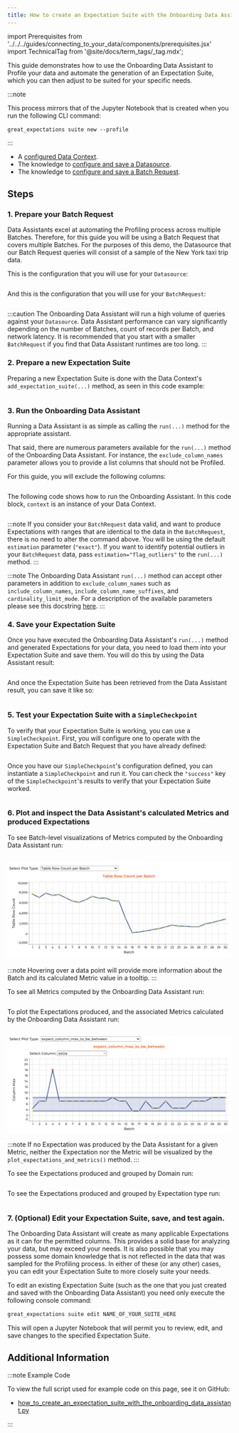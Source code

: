 ```yaml
---
title: How to create an Expectation Suite with the Onboarding Data Assistant
---
```


import Prerequisites from '../../../guides/connecting_to_your_data/components/prerequisites.jsx'
import TechnicalTag from '@site/docs/term_tags/_tag.mdx';

This guide demonstrates how to use the Onboarding Data Assistant to Profile your data and automate the generation of an
Expectation Suite, which you can then adjust to be suited for your specific needs.

:::note

This process mirrors that of the Jupyter Notebook that is created when you run the following CLI command:

```terminal
great_expectations suite new --profile
```
:::

<Prerequisites>

- A [configured Data Context](/docs/guides/setup/configuring_data_contexts/instantiating_data_contexts/how_to_quickly_instantiate_a_data_context).
- The knowledge to [configure and save a Datasource](../../connecting_to_your_data/connect_to_data_overview.md).
- The knowledge to [configure and save a Batch Request](../../connecting_to_your_data/how_to_get_one_or_more_batches_of_data_from_a_configured_datasource.md).

</Prerequisites>

## Steps

### 1. Prepare your Batch Request

Data Assistants excel at automating the Profiling process across multiple Batches. Therefore, for this guide you will
 be using a Batch Request that covers multiple Batches. For the purposes of this demo, the Datasource that our Batch
 Request queries will consist of a sample of the New York taxi trip data.

This is the configuration that you will use for your `Datasource`:

```python name="tests/integration/docusaurus/expectations/data_assistants/how_to_create_an_expectation_suite_with_the_onboarding_data_assistant.py datasource_config"
```

And this is the configuration that you will use for your `BatchRequest`:

```python name="tests/integration/docusaurus/expectations/data_assistants/how_to_create_an_expectation_suite_with_the_onboarding_data_assistant.py batch_request"
```

:::caution
The Onboarding Data Assistant will run a high volume of queries against your `Datasource`. Data Assistant performance
  can vary significantly depending on the number of Batches, count of records per Batch, and network latency. It is
  recommended that you start with a smaller `BatchRequest` if you find that Data Assistant runtimes are too long.
:::

### 2. Prepare a new Expectation Suite

Preparing a new Expectation Suite is done with the Data Context's `add_expectation_suite(...)` method, as seen in
this code example:

```python name="tests/integration/docusaurus/expectations/data_assistants/how_to_create_an_expectation_suite_with_the_onboarding_data_assistant.py expectation_suite"
```

### 3. Run the Onboarding Data Assistant

Running a Data Assistant is as simple as calling the `run(...)` method for the appropriate assistant.

That said, there are numerous parameters available for the `run(...)` method of the Onboarding Data Assistant. For
 instance, the `exclude_column_names` parameter allows you to provide a list columns that should not be Profiled.

For this guide, you will exclude the following columns:

```python name="tests/integration/docusaurus/expectations/data_assistants/how_to_create_an_expectation_suite_with_the_onboarding_data_assistant.py exclude_column_names"
```

The following code shows how to run the Onboarding Assistant. In this code block, `context` is an instance of your Data Context.
```python name="tests/integration/docusaurus/expectations/data_assistants/how_to_create_an_expectation_suite_with_the_onboarding_data_assistant.py data_assistant_result"
```

:::note
If you consider your `BatchRequest` data valid, and want to produce Expectations with ranges that are identical to the
  data in the `BatchRequest`, there is no need to alter the command above. You will be using the default `estimation` parameter (`"exact"`).
  If you want to identify potential outliers in your `BatchRequest` data, pass `estimation="flag_outliers"` to the `run(...)` method.
:::

:::note
The Onboarding Data Assistant `run(...)` method can accept other parameters in addition to `exclude_column_names` such
  as `include_column_names`, `include_column_name_suffixes`, and `cardinality_limit_mode`.
  For a description of the available parameters please see this docstring [here](https://github.com/great-expectations/great_expectations/blob/develop/great_expectations/rule_based_profiler/data_assistant/onboarding_data_assistant.py#L44).
:::

### 4. Save your Expectation Suite

Once you have executed the Onboarding Data Assistant's `run(...)` method and generated Expectations for your data, you
 need to load them into your Expectation Suite and save them. You will do this by using the Data Assistant result:

```python name="tests/integration/docusaurus/expectations/data_assistants/how_to_create_an_expectation_suite_with_the_onboarding_data_assistant.py get_expectation_suite"
```

And once the Expectation Suite has been retrieved from the Data Assistant result, you can save it like so:

```python name="tests/integration/docusaurus/expectations/data_assistants/how_to_create_an_expectation_suite_with_the_onboarding_data_assistant.py save_expectation_suite"
```

### 5. Test your Expectation Suite with a `SimpleCheckpoint`

To verify that your Expectation Suite is working, you can use a `SimpleCheckpoint`. First, you will configure one to
 operate with the Expectation Suite and Batch Request that you have already defined:

```python name="tests/integration/docusaurus/expectations/data_assistants/how_to_create_an_expectation_suite_with_the_onboarding_data_assistant.py checkpoint_config"
```

Once you have our `SimpleCheckpoint`'s configuration defined, you can instantiate a `SimpleCheckpoint` and run it. You
 can check the `"success"` key of the `SimpleCheckpoint`'s results to verify that your Expectation Suite worked.

```python name="tests/integration/docusaurus/expectations/data_assistants/how_to_create_an_expectation_suite_with_the_onboarding_data_assistant.py checkpoint"
```

### 6. Plot and inspect the Data Assistant's calculated Metrics and produced Expectations

To see Batch-level visualizations of Metrics computed by the Onboarding Data Assistant run:

```python name="tests/integration/docusaurus/expectations/data_assistants/how_to_create_an_expectation_suite_with_the_onboarding_data_assistant.py plot_metrics"
```

![Plot Metrics](../../../images/data_assistant_plot_metrics.png)

:::note
Hovering over a data point will provide more information about the Batch and its calculated Metric value in a tooltip.
:::

To see all Metrics computed by the Onboarding Data Assistant run:

```python name="tests/integration/docusaurus/expectations/data_assistants/how_to_create_an_expectation_suite_with_the_onboarding_data_assistant.py metrics_by_domain"
```

To plot the Expectations produced, and the associated Metrics calculated by the Onboarding Data Assistant run:

```python name="tests/integration/docusaurus/expectations/data_assistants/how_to_create_an_expectation_suite_with_the_onboarding_data_assistant.py plot_expectations_and_metrics"
```

![Plot Expectations and Metrics](../../../images/data_assistant_plot_expectations_and_metrics.png)

:::note
If no Expectation was produced by the Data Assistant for a given Metric, neither the Expectation nor the Metric will be visualized by the `plot_expectations_and_metrics()` method.
:::

To see the Expectations produced and grouped by Domain run:

```python name="tests/integration/docusaurus/expectations/data_assistants/how_to_create_an_expectation_suite_with_the_onboarding_data_assistant.py show_expectations_by_domain_type"
```

To see the Expectations produced and grouped by Expectation type run:

```python name="tests/integration/docusaurus/expectations/data_assistants/how_to_create_an_expectation_suite_with_the_onboarding_data_assistant.py show_expectations_by_expectation_type"
```

### 7. (Optional) Edit your Expectation Suite, save, and test again.

The Onboarding Data Assistant will create as many applicable Expectations as it can for the permitted columns. This
 provides a solid base for analyzing your data, but may exceed your needs. It is also possible that you may possess
 some domain knowledge that is not reflected in the data that was sampled for the Profiling process. In either of these
 (or any other) cases, you can edit your Expectation Suite to more closely suite your needs.

To edit an existing Expectation Suite (such as the one that you just created and saved with the Onboarding Data
 Assistant) you need only execute the following console command:

```markdown title="Terminal command"
great_expectations suite edit NAME_OF_YOUR_SUITE_HERE
```

This will open a Jupyter Notebook that will permit you to review, edit, and save changes to the specified Expectation
 Suite.

## Additional Information

:::note Example Code

To view the full script used for example code on this page, see it on GitHub:
- [how_to_create_an_expectation_suite_with_the_onboarding_data_assistant.py](https://github.com/great-expectations/great_expectations/blob/develop/tests/integration/docusaurus/expectations/data_assistants/how_to_create_an_expectation_suite_with_the_onboarding_data_assistant.py)

:::
